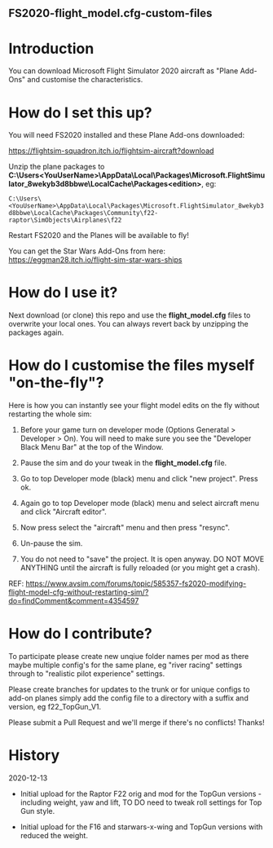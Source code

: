 ## FS2020-flight_model.cfg-custom-files


# Introduction

You can download Microsoft Flight Simulator 2020 aircraft as "Plane Add-Ons" and customise the characteristics.


# How do I set this up?

You will need FS2020 installed and these Plane Add-ons downloaded:

https://flightsim-squadron.itch.io/flightsim-aircraft?download

Unzip the plane packages to **C:\Users\<YouUserName>\AppData\Local\Packages\Microsoft.FlightSimulator_8wekyb3d8bbwe\LocalCache\Packages\<edition>**, eg:

`C:\Users\<YouUserName>\AppData\Local\Packages\Microsoft.FlightSimulator_8wekyb3d8bbwe\LocalCache\Packages\Community\f22-raptor\SimObjects\Airplanes\f22`

Restart FS2020 and the Planes will be available to fly!

You can get the Star Wars Add-Ons from here: https://eggman28.itch.io/flight-sim-star-wars-ships


# How do I use it?

Next download (or clone) this repo and use the **flight_model.cfg** files to overwrite your local ones. You can always revert back by unzipping the packages again.


# How do I customise the files myself "on-the-fly"?

Here is how you can instantly see your flight model edits on the fly without restarting the whole sim:

1. Before your game turn on developer mode (Options Generatal > Developer > On). You will need to make sure you see the "Developer Black Menu Bar" at the top of the Window.

2. Pause the sim and do your tweak in the **flight_model.cfg** file.

3. Go to top Developer mode (black) menu and click "new project". Press ok.

4. Again go to top Developer mode (black) menu and select aircraft menu and click "Aircraft editor".

5. Now press select the "aircraft" menu and then press "resync".

6. Un-pause the sim.

7. You do not need to "save" the project. It is open anyway. DO NOT MOVE ANYTHING until the aircraft is fully reloaded (or you might get a crash).

REF: https://www.avsim.com/forums/topic/585357-fs2020-modifying-flight-model-cfg-without-restarting-sim/?do=findComment&comment=4354597


# How do I contribute?

To participate please create new unqiue folder names per mod as there maybe multiple config's for the same plane, eg "river racing" settings through to "realistic pilot experience" settings. 

Please create branches for updates to the trunk or for unique configs to add-on planes simply add the config file to a directory with a suffix and version, eg f22_TopGun_V1.


Please submit a Pull Request and we'll merge if there's no conflicts! Thanks!


# History 
2020-12-13
- Initial upload for the Raptor F22 orig and mod for the TopGun versions - including weight, yaw and lift, TO DO need to tweak roll settings for Top Gun style.

- Initial upload for the F16 and starwars-x-wing and TopGun versions with reduced the weight.




